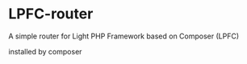 # LPFC-router
A simple router for Light PHP Framework based on Composer (LPFC)  

installed by composer

